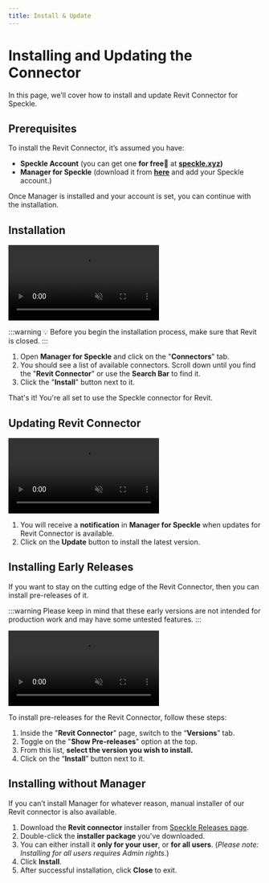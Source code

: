 ```yaml
---
title: Install & Update
---
```


# Installing and Updating the Connector

In this page, we’ll cover how to install and update Revit Connector for Speckle.

## Prerequisites

To install the Revit Connector, it’s assumed you have:

- **Speckle Account** (you can get one **for free🎉** at **[speckle.xyz](https://speckle.xyz/))**
- **Manager for Speckle** (download it from **[here](https://speckle.systems/download/)** and add your Speckle account.)

Once Manager is installed and your account is set, you can continue with the installation.

## Installation

<video autoplay muted loop>
  <source src="./img-revit/installing-revit-connector.mp4" type="video/mp4">
  Your browser does not support the video tag.
</video>

:::warning
💡 Before you begin the installation process, make sure that Revit is closed.
:::

1. Open **Manager for Speckle** and click on the "**Connectors**" tab.
2. You should see a list of available connectors. Scroll down until you find the "**Revit Connector**" or use the **Search Bar** to find it.
3. Click the "**Install**" button next to it.

That's it! You're all set to use the Speckle connector for Revit.

## Updating Revit Connector

<video autoplay muted loop>
  <source src="./img-revit/updating-revit-connector.mp4" type="video/mp4">
  Your browser does not support the video tag.
</video>

1. You will receive a **notification** in **Manager for Speckle** when updates for Revit Connector is available.
2. Click on the **Update** button to install the latest version.

## Installing Early Releases

If you want to stay on the cutting edge of the Revit Connector, then you can install pre-releases of it.

:::warning
Please keep in mind that these early versions are not intended for production work and may have some untested features.
:::

<video autoplay muted loop>
  <source src="./img-revit/installing-revit-prereleases.mp4" type="video/mp4">
  Your browser does not support the video tag.
</video>

To install pre-releases for the Revit Connector, follow these steps:

1. Inside the "**Revit Connector**" page, switch to the “**Versions**” tab.
2. Toggle on the "**Show Pre-releases**" option at the top.
3. From this list, **select the version you wish to install.**
4. Click on the “**Install**” button next to it.

## Installing without Manager

If you can’t install Manager for whatever reason, manual installer of our Revit connector is also available.

1. Download the **Revit connector** installer from [Speckle Releases page](https://releases.speckle.systems).
2. Double-click the **installer package** you’ve downloaded.
3. You can either install it **only for your user**, or **for all users**. (_Please note: Installing for all users requires Admin rights._)
4. Click **Install**.
5. After successful installation, click **Close** to exit.
